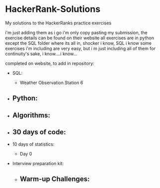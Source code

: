 # HackerRank-Solutions
My solutions to the HackerRanks practice exercises 

i'm just adding them as i go
i'm only copy pasting my submission, the exercise details can be found on their website
all exercises are in python except the SQL folder where its all in, shocker i know, SQL 
i know some exercises i'm including are very easy, but i m just including all of them for continuity's sake, i know....i know...


completed on website, to add in repository:

- SQL:
    - Weather Observation Station 6

- Python:
    - 

- Algorithms:
    -

- 30 days of code:
    -

- 10 days of statistics:
    - Day 0

- Interview preparation kit:
    - Warm-up Challenges:
        - 



